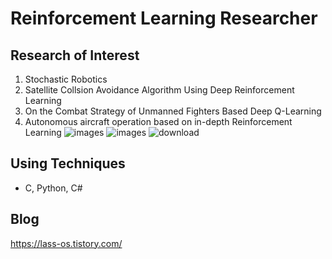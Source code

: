 # Reinforcement Learning Researcher

## Research of Interest
1. Stochastic Robotics
2. Satellite Collsion Avoidance Algorithm Using Deep Reinforcement Learning
3. On the Combat Strategy of Unmanned Fighters Based Deep Q-Learning
4. Autonomous aircraft operation based on in-depth Reinforcement Learning
![images](https://user-images.githubusercontent.com/62800365/110494018-84bb0c00-8136-11eb-8a2c-ffd75ab2941f.jpg)
![images](https://user-images.githubusercontent.com/62800365/110494209-b6cc6e00-8136-11eb-9fc9-3b0eea9b5c75.jpg)
![download](https://user-images.githubusercontent.com/62800365/110494254-c64bb700-8136-11eb-92e6-05c130522ac1.jpg)


## Using Techniques
- C, Python, C#

## Blog
https://lass-os.tistory.com/

